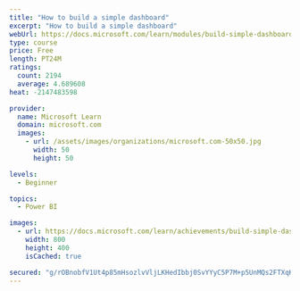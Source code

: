 ```yaml
---
title: "How to build a simple dashboard"
excerpt: "How to build a simple dashboard"
webUrl: https://docs.microsoft.com/learn/modules/build-simple-dashboard/
type: course
price: Free
length: PT24M
ratings:
  count: 2194
  average: 4.689608
heat: -2147483598

provider:
  name: Microsoft Learn
  domain: microsoft.com
  images:
    - url: /assets/images/organizations/microsoft.com-50x50.jpg
      width: 50
      height: 50

levels:
  - Beginner

topics:
  - Power BI

images:
  - url: https://docs.microsoft.com/learn/achievements/build-simple-dashboard-social.png
    width: 800
    height: 400
    isCached: true

secured: "g/rOBnobfV1Ut4p85mHsozlvVljLKHedIbbj0SvYYyC5P7M+p5UnMQs2FTXqKIL+G8vY7O9/yG0WXRR+7JOTMQG8jcg6es5mlCqHKGqSs2XOxOcZCuKB+9sYvPwFOi72dUltxxBsAD4T/cs1Ynq/E71blaZoCCtJkva5qBOxQbbbWsmXj1xFHXqHcOBwp3rJ4s7epVrJCbwdW/1f6CiOmg2NGpD+fAPtO0bpRbL+iGAnkhSU1XFhZs/x+zxUUJnQBgBPgVr7uJ7AKvnly95GpqK2xo8khmSNe0C9YpE6NRCTme+G2quXQpTqdaaa+8bmRMTKGvT708bCbHkL93sjoAlnoZelyWxdsnXFGcX1dLxySM3P+DjJTqpjY62Y1C6tiqxvd3cyioH4Q/PuPZUOBMdUEesMI+m9x0G3CDwubA4=;u3etpfkTxOhm+S0bmgVmTA=="
---
```


